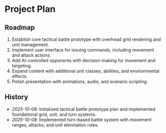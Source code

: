 # Project Plan

## Roadmap

1. Establish core tactical battle prototype with overhead grid rendering and unit management.
2. Implement user interface for issuing commands, including movement and attack actions.
3. Add AI-controlled opponents with decision-making for movement and targeting.
4. Expand content with additional unit classes, abilities, and environmental effects.
5. Polish presentation with animations, audio, and scenario scripting.

## History

- *2025-10-08*: Initialized tactical battle prototype plan and implemented foundational grid, unit, and turn systems.
- *2025-10-08*: Implemented turn-based battle system with movement ranges, attacks, and unit elimination rules.

